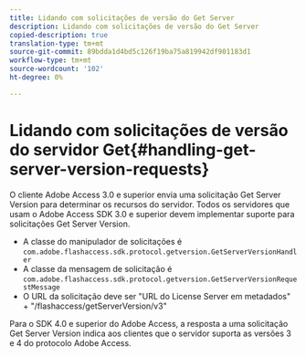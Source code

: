 ```yaml
---
title: Lidando com solicitações de versão do Get Server
description: Lidando com solicitações de versão do Get Server
copied-description: true
translation-type: tm+mt
source-git-commit: 89bdda1d4bd5c126f19ba75a819942df901183d1
workflow-type: tm+mt
source-wordcount: '102'
ht-degree: 0%

---
```



# Lidando com solicitações de versão do servidor Get{#handling-get-server-version-requests}

O cliente Adobe Access 3.0 e superior envia uma solicitação Get Server Version para determinar os recursos do servidor. Todos os servidores que usam o Adobe Access SDK 3.0 e superior devem implementar suporte para solicitações Get Server Version.

* A classe do manipulador de solicitações é `com.adobe.flashaccess.sdk.protocol.getversion.GetServerVersionHandler`
* A classe da mensagem de solicitação é `com.adobe.flashaccess.sdk.protocol.getversion.GetServerVersionRequestMessage`
* O URL da solicitação deve ser &quot;URL do License Server em metadados&quot; + &quot;/flashaccess/getServerVersion/v3&quot;

Para o SDK 4.0 e superior do Adobe Access, a resposta a uma solicitação Get Server Version indica aos clientes que o servidor suporta as versões 3 e 4 do protocolo Adobe Access.

